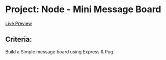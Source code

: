 # Project: Node - Mini Message Board

[Live Preview](https://boiling-plateau-08633.herokuapp.com/)

## Criteria:
Build a Simple message board using Express & Pug.
